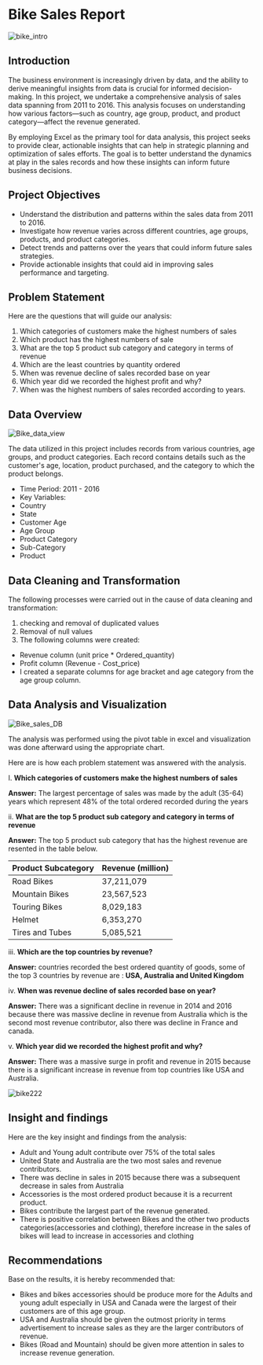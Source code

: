 # Bike Sales Report

![bike_intro](https://github.com/user-attachments/assets/c02c4871-9055-4d49-a5a5-144e1cf8c287)

## Introduction

The business environment is increasingly driven by data, and the ability to derive meaningful insights from data is crucial for informed decision-making. In this project, we undertake a comprehensive analysis of sales data spanning from 2011 to 2016. This analysis focuses on understanding how various factors—such as country, age group, product, and product category—affect the revenue generated.

By employing Excel as the primary tool for data analysis, this project seeks to provide clear, actionable insights that can help in strategic planning and optimization of sales efforts. The goal is to better understand the dynamics at play in the sales records and how these insights can inform future business decisions.

## Project Objectives

- Understand the distribution and patterns within the sales data from 2011 to 2016.
- Investigate how revenue varies across different countries, age groups, products, and product categories.
- Detect trends and patterns over the years that could inform future sales strategies.
- Provide actionable insights that could aid in improving sales performance and targeting.
  

## Problem Statement

Here are the questions that will guide our analysis:
1. Which categories of customers make the highest numbers of sales
2. Which product has the highest numbers of sale
3. What are the top 5 product sub category and category in terms of revenue
4. Which are the least countries by quantity ordered
5. When was revenue decline of sales recorded base on year
5. Which year did we recorded the highest profit and why?
6. When was the highest numbers of sales recorded according to years.


## Data Overview
![Bike_data_view](https://github.com/user-attachments/assets/b9464b04-acaf-4345-990c-8208b7940fad)


The data utilized in this project includes records from various countries, age groups, and product categories. Each record contains details such as the customer's age, location, product purchased, and the category to which the product belongs.
- Time Period: 2011 - 2016
- Key Variables:
- Country
- State
- Customer Age
- Age Group
- Product Category
- Sub-Category
- Product


## Data Cleaning and Transformation

The following processes were carried out in the cause of data cleaning and transformation:
1. checking and removal of duplicated values
2. Removal of null values
3. The following columns were created:
- Revenue column (unit price * Ordered_quantity)
- Profit column (Revenue - Cost_price)
- I created a separate columns for  age bracket and age category from the age group column.


## Data Analysis  and Visualization

![Bike_sales_DB](https://github.com/user-attachments/assets/538d20d9-ce0d-4b29-9d83-c96f4260c60f)

The analysis was performed using the pivot table in excel and visualization was done afterward using the appropriate chart. 

Here are is how each problem statement was answered with the analysis.

I. **Which categories of customers make the highest numbers of sales**


**Answer:**
The largest percentage of sales was made by the adult (35-64) years which represent 48% of the total ordered recorded during the years


ii.  **What are the top 5 product sub category and category in terms of revenue**


**Answer:**
The top 5 product sub category that has the highest revenue are resented in the table below.

|Product Subcategory	| Revenue (million)|
|---------------------|-------------------|
  Road Bikes  |	37,211,079
 Mountain Bikes  |	23,567,523
 Touring Bikes  |	8,029,183
 Helmet  |	6,353,270
 Tires and Tubes  |	5,085,521


iii.  **Which are the top countries by revenue?**

**Answer:**
countries recorded the best ordered quantity of goods, some of the top 3 countries by revenue are : **USA, Australia and United Kingdom**


iv. **When was revenue decline of sales recorded base on year?**

**Answer:**
There was a significant decline in revenue in 2014 and 2016 because there was massive decline in revenue from Australia which is the second most revenue contributor, also there was decline in France and canada.


v.  **Which year did we recorded the highest profit and why?**
   
**Answer:**
There was a massive surge in profit and revenue in 2015 because there is a significant increase in revenue from top countries like USA and Australia.

![bike222](https://github.com/user-attachments/assets/ce6f81b4-9cfd-4891-a172-250bfe70f7d8)


## Insight and findings

Here are the key insight and findings from the analysis:
- Adult and Young adult contribute over 75% of the total sales
- United State and Australia are the two most sales and revenue contributors.
- There was decline in sales in 2015 because there was a subsequent decrease in sales from Australia
- Accessories is the most ordered product because it is a recurrent product.
- Bikes contribute the largest part of the revenue generated.
- There is positive correlation between Bikes and the other two products categories(accessories and clothing), therefore increase in the sales of bikes will lead to increase in accessories and clothing



## Recommendations

Base on the results, it is hereby recommended that:
- Bikes and bikes accessories should be produce more for the Adults and young adult especially in USA and Canada were the largest of their customers are of this age group.
- USA and Australia should be given the outmost priority in terms advertisement to increase sales as they are the larger contributors of revenue.
- Bikes (Road and Mountain) should be given more attention in sales to increase revenue generation. 



